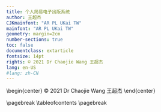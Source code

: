 ```yaml
---
title: 个人简易电子出版系统
author: 王超杰
CJKmainfont: "AR PL UKai TW" 
mainfont: "AR PL UKai TW" 
geometry: margin=2cm
number-sections: true 
toc: false
documentclass: extarticle
fontsize: 14pt
rights: © 2021 Dr Chaojie Wang 王超杰
lang: en-US
#lang: zh-CN
---
```



\begin{center}
© 2021 Dr Chaojie Wang 王超杰
\end{center}


\pagebreak
\tableofcontents
\pagebreak
